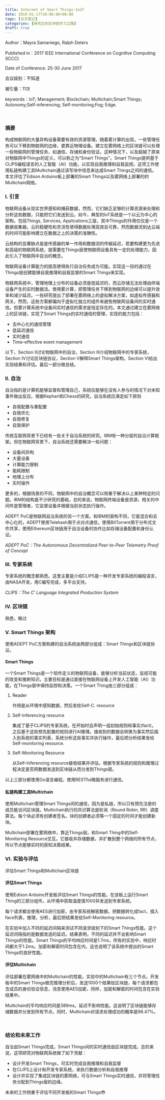 ```yaml
---
title: Internet of Smart Things-IoST
date: 2019-01-17T10:06:00+08:00
tags: [论文笔记]
categories: [研究生的区块链学习之路]
draft: true
---
```


Author：Mayra Samaniego, Ralph Deters

Published in：2017 IEEE International Conference on Cognitive Computing (ICCC)

Date of Conference: 25-30 June 2017

会议级别：不知道

被引量：11次

keywords：IoT; Management; Blockchain; Multichain;Smart Things; Autonomy;Self-inferencing; Self-monitoring;Fog; Edge.

<br/>

### 摘要

构成物联网的大量异构设备需要有效的资源管理。随着雾计算的出现，一些管理任务可以下移到物联网的边缘，更靠近物理设备。建立在雾网络上的区块链可以处理一些物联网的管理任务，如通信、存储和身份验证。这种情况下，以及超越了原来对物联网中Things的定义，可以称之为“Smart Things"。Smart Things提供基于CLIPS编程语言的人工智能（AI）功能，以实现自我推理和自我监控。这项工作使用私链构建工具Multichain通过读写块中信息来达成Smart Things之间的通信。本文评估了Edison Arduino板上部署的Smart Things以及雾网络上部署的的Multichain网络。

<!--more-->

### I. 引言

物联网设备从现实世界感知和捕获数据，然而，它们缺乏足够的计算资源来处理和分析这些数据，只能把它们发送到云。如今，典型的IoT系统是一个以云为中心的架构，包括Things, Services, Applications三层，其中Things的作用仅仅是一个数据收集器。云的稳健性和灵活性使得数据处理高效且可靠，然而数据流到达云端的时间可能影响建立在数据之上的决策的准确性。

云结构的显著缺点是是传感器的单一作用和数据流的传输延迟，若要构建更为先进和高级的物联网系统，就需要在Things层使物联网设备具有一定的处理能力，因此引入了物联网中自治的概念。

物联网设备计算能力的提高使得执行自治任务成为可能。实现这一目的通过在Things层创建能够自我推理和自我监督的Smart Things来实现。

物联网系统中，管理地理上分布的设备必须是低延迟的，而云存储无法处理由终端设备产生的实时数据流。使用雾计算，把管理任务下移到物联网的边缘可以提升效率和减少延迟。一些研究提出了部署在雾网络上的虚拟解决方案，如虚拟传感器和网关。然而，这些方案都偏向于虚拟化独立的组件来避免物联网设备间的实时通信。但雾计算系统中设备间实时通信的需求是恒定存在的。本文通过建立在雾网络上的区块链，实现了Smart Things的实时通信的管理，实现的能力包括：

- 去中心化的通信管理
- 低延迟通信
- 实时通信
- Time-effective event management

以下，Section II讨论物联网中的自治，Section III介绍物联网中的专家系统，Section IV讨论区块链协议，Section V解释Smart Things架构，Section VI给出实验结果和评估。最后一部分做总结。

### II. 自治

自治指的是计算机能够监督和管理自己，系统应能够在没有人参与的情况下对未知事件做出反应。根据Kephart和Chess的研究，自治系统应满足如下原则

- 自我配置与重配置
- 自我优化
- 自我修复
- 自我保护

传统互联网背景下已经有一些关于自治系统的研究。IBM有一种分层的自治计算框架。但在物联网背景下，自治系统还需要解决一些问题：

- 设备间异构
- 大量设备
- 计算能力限制
- 能耗限制
- 地理上分布
- 实时操作

更多的，根据场景的不同，物联网中的自治概念可以侧重于解决以上某种特定的问题。IBM的结构是不少研究的基础，总的来说，物联网终端设备是资源，相关的中间件是管理者，它监督设备并根据当前状态执行操作。

ADEPT PoC是物联网自治系统的另一个方案。和IBM的架构不同，它是混合和去中心化的，ADEPT使用Telehash用于点对点通信，使用BitTorrent用于分布式文件共享，使用Ethereum区块链用于自治设备的协作比如存储设备配置和身份认证。

*ADEPT PoC：The Autonomous Decentralized Peer-to-Peer Telemetry Proof of Concept*

### III. 专家系统

专家系统的概念都熟悉。这里主要是介绍CLIPS是一种开发专家系统的编程语言，由NASA开发，用C编写完成，多平台支持。

*CLIPS：The C' Language Integrated Production System*

### IV. 区块链

熟悉，略过

### V. Smart Things 架构

使用ADEPT PoC方案构建的自治系统由两部分组成：Smart Things和区块链协议。

#### Smart Things

一个Smart Things是一个软件定义的物联网设备，能够分析当前状态，监视可能的改变和推断知识。主要目标是通过直接在物联网设备上开发人工智能（AI）功能，在Things层中保持监控和决策。一个Smart Thing由三部分组成：

1. Reader

   作用是从环境中感知数据，然后发给Self-C. resource

2. Self-Inferencing resource

   集成了基于CLIPS的专家系统，在开始时会声明一组初始规则和事实(fact)，之后基于这些预先配置的规则进行AI推理。接收到的数据会转换为事实然后插入到系统的事实列表，系统分析这些事实并执行操作，最后把分析结果发给Self-monitoring resource.

3. Self-Monitoring Resource

   从Self-Inferencing resource接收结果并评估。根据专家系统的规则和推理过程决定是否把数据发送到区块链从而分发到Things层。

以上三部分都使用Go语言编程。使用RESTful微服务进行通信。

#### 私链构建工具Multichain

使用Multichain管理Smart Things间的通信，因为是私链，所以只有预先注册的成员能访问区块链。Multichain执行的共识算法是轮询（Round Robin, RR）调度算法。每个块必须有创建者签名。块的创建者必须等一个固定的时间才能创建新块。

Multichain部署在雾网络中，靠近Things层。和Smart Thing中的Self-Monitoring Resource交互。它接收并存储数据，并扩散到整个网络的所有节点，所以节点能够实时的获知决策结果。

### VI. 实验与评估

评估Smart Things和Multichain区块链

#### 评估Smart Things

使用Edison Arduino开发板评估Smart Things的性能。在该板上运行Smart Thing的三部分组件。从环境中获取温度值1000并发送到专家系统。

每个请求都会使用AES进行加密，由专家系统解密数据，把数据转化成fact，插入face列表，推理，分析，最后把结果发给Self-Monitoring resource。

在实验中加入不同的延迟间隔来测试不同请求级别下的Smart Things性能。这个延迟间隔指的是数据发送的延迟。结果表明，不同的延迟并不会影响Smart Things的性能。Smart Things的平均响应时间是1.7ms，所有的实验中，响应时间都大于1.2ms。加密和解密时间包含在内，这也说明了该系统中提出的Smart Things的良好性能。

#### 评估Multichain

评估部署在雾网络中的Multichain的性能，实验中的Multichain有三个节点。开发板中的Smart Things做完推理分析后，发送1000个结果给区块链，每个请求都包含成员的身份验证信息，消息使用AES加密，同样，加密和解密的时间包含在实验结果中。

Multichain的平均响应时间是389ms。延迟不影响性能。这说明了区块链能够存储数据并分发到所有节点。同时，Multichain对请求处理成功的概率是98.47%。

<br/>

### 结论和未来工作

自治由Smart Things完成，Smart Things间的实时通信由区块链完成。总的来说，这项研究对物联网系统做了如下贡献：

- 设计开发Smart Things，可实时完成自我推理和自我监督
- 在CLIPS上设计和开发专家系统，来执行数据分析和自我推理
- 设计并实现了集成区块链的雾网络，可与Smart Things实时通信，并将管理任务分配到Things层的边缘。

未来的工作侧重于评估不同开发板的Smart Things:flushed:

